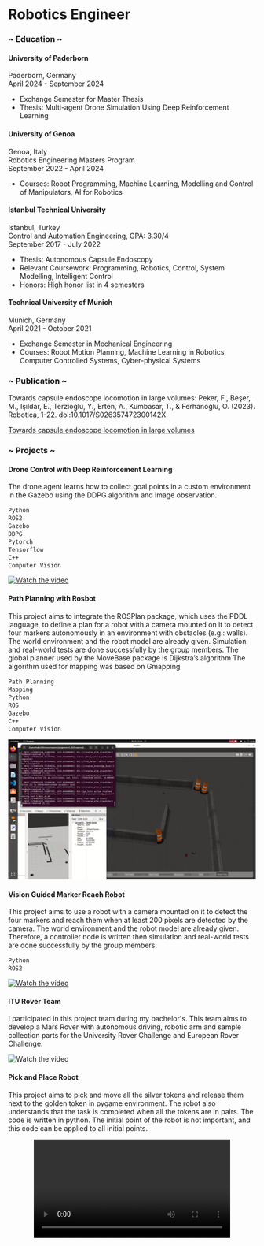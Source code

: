 # Robotics Engineer

### ~ Education ~
#### University of Paderborn
Paderborn, Germany   
April 2024 - September 2024 
* Exchange Semester for Master Thesis  
* Thesis: Multi-agent Drone Simulation Using Deep Reinforcement Learning 

#### University of Genoa  
Genoa, Italy  
Robotics Engineering Masters Program   
September 2022 - April 2024 
* Courses: Robot Programming, Machine Learning, Modelling and Control of Manipulators, AI for Robotics

#### Istanbul Technical University
Istanbul, Turkey  
Control and Automation Engineering, GPA: 3.30/4  
September 2017 - July 2022  
* Thesis: Autonomous Capsule Endoscopy  
* Relevant Coursework: Programming, Robotics, Control, System Modelling, Intelligent Control  
* Honors: High honor list in 4 semesters

#### Technical University of Munich
Munich, Germany  
April 2021 - October 2021  
* Exchange Semester in Mechanical Engineering    
* Courses: Robot Motion Planning, Machine Learning in Robotics, Computer Controlled Systems, Cyber-physical Systems

### ~ Publication ~
Towards capsule endoscope locomotion in large volumes: Peker, F., Beşer, M., Işıldar, E.,
Terzioğlu, Y., Erten, A., Kumbasar, T., & Ferhanoğlu, O. (2023). Robotica, 1-22.
doi:10.1017/S026357472300142X

[Towards capsule endoscope locomotion in large volumes](https://www.cambridge.org/core/journals/robotica/article/towards-capsule-endoscope-locomotion-in-large-volumes-design-fuzzy-modeling-and-testing/70B23FD483B144FBB9C1D3BB2B11D71C)

### ~ Projects ~

#### Drone Control with Deep Reinforcement Learning
The drone agent learns how to collect goal points in a custom environment in the Gazebo using the DDPG algorithm and image observation.

```
Python
ROS2
Gazebo
DDPG
Pytorch
Tensorflow
C++
Computer Vision
```
[![Watch the video](https://github.com/ecemisildar/ecemisildar.github.io/blob/main/ddpg.gif)](https://github.com/ecemisildar/ecemisildar.github.io/blob/main/ddpg.gif)

#### Path Planning with Rosbot
This project aims to integrate the ROSPlan package, which uses the PDDL language, to define a plan for a robot with a camera mounted on it to detect four markers autonomously in an environment with obstacles (e.g.: walls). The world environment and the robot model are already given. Simulation and real-world tests are done successfully by the group members.
The global planner used by the MoveBase package is Dijkstra’s algorithm 
The algorithm used for mapping was based on Gmapping
```
Path Planning
Mapping
Python
ROS
Gazebo
C++
Computer Vision
```
[![Watch the video](https://github.com/ecemisildar/ecemisildar.github.io/blob/main/media/img.png)](https://youtu.be/EKx9IrjO614)


#### Vision Guided Marker Reach Robot

This project aims to use a robot with a camera mounted on it to detect the four markers and reach them when at least 200 pixels are detected by the camera. The world environment and the robot model are already given. Therefore, a controller node is written then simulation and real-world tests are done successfully by the group members.
```
Python
ROS2
```
[![Watch the video](https://github.com/isacg5/assignment1_EXP_rep/blob/main/resources/sim_robot.png)](https://youtu.be/M5vqtRnRwP8)

#### ITU Rover Team
I participated in this project team during my bachelor's. This team aims to develop a Mars Rover with autonomous driving, robotic arm and sample collection parts for the University Rover Challenge and European Rover Challenge. 

![Watch the video]([https://youtu.be/M5vqtRnRwP8](https://www.youtube.com/embed/Ht_gPUQ4iJo?si=7Hsp_zCZHygmAxCB))

#### Pick and Place Robot 
This project aims to pick and move all the silver tokens and release them next to the golden token in pygame environment. The robot also understands that the task is completed when all the tokens are in pairs. The code is written in python. The initial point of the robot is not important, and this code can be applied to all initial points.

<div align="center">
<video src="https://user-images.githubusercontent.com/51851879/200179212-cfd08772-8069-420a-a3cc-52b33b89f074.mp4" width=400/>



